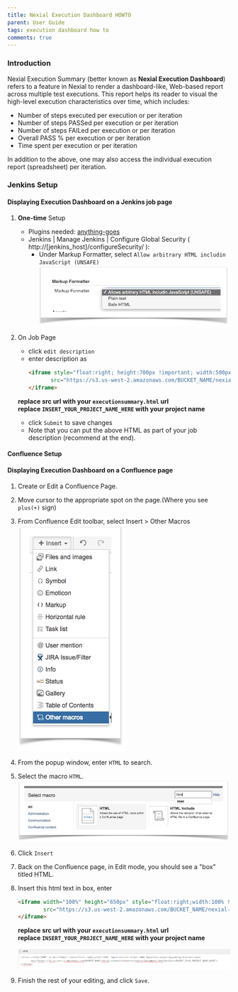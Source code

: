 ```yaml
---
title: Nexial Execution Dashboard HOWTO
parent: User Guide
tags: execution dashboard how to
comments: true
---
```



### Introduction
Nexial Execution Summary (better known as **Nexial Execution Dashboard**) refers to a feature in Nexial to render a 
dashboard-like, Web-based report across multiple test executions. This report helps its reader to visual the 
high-level execution characteristics over time, which includes:

*   Number of steps executed per execution or per iteration
*   Number of steps PASSed per execution or per iteration
*   Number of steps FAILed per execution or per iteration
*   Overall PASS % per execution or per iteration
*   Time spent per execution or per iteration

In addition to the above, one may also access the individual execution report (spreadsheet) per iteration.


### Jenkins Setup

#### Displaying Execution Dashboard on a Jenkins job page

1.  **One-time** Setup
	*   Plugins needed: [anything-goes](https://wiki.jenkins.io/pages/viewpage.action?pageId=60915753)
	*   Jenkins | Manage Jenkins | Configure Global Security ( http://\[jenkins_host\]/configureSecurity/ ):
	    *   Under Markup Formatter, select `Allow arbitrary HTML includin JavaScript (UNSAFE)`  
	        ![](image/ExecutionDashboardHOWTO_01.png)

2.  On Job Page
	*   click `edit description`
	*   enter description as<br>
	    ```html
	    <iframe style="float:right; height:700px !important; width:500px !important; margin:0; padding:4px; border:none" 
	           src="https://s3.us-west-2.amazonaws.com/BUCKET_NAME/nexial-summary/resources/executionsummary.html?project=INSERT_YOUR_PROJECT_NAME_HERE&orientation=rightside">
	    </iframe>
	    ``` 
	   **replace src url with your `executionsummary.html` url**<br>
	   **replace `INSERT_YOUR_PROJECT_NAME_HERE` with your project name**
	*   click `Submit` to save changes
	*   Note that you can put the above HTML as part of your job description (recommend at the end).


#### Confluence Setup

#### Displaying Execution Dashboard on a Confluence page

1.  Create or Edit a Confluence Page.
2.  Move cursor to the appropriate spot on the page.(Where you see `plus(+)` sign)
3.  From Confluence Edit toolbar, select Insert > Other Macros  <br/>
    ![](image/ExecutionDashboardHOWTO_02.png)
4.  From the popup window, enter `HTML` to search.
5.  Select the macro `HTML`.<br/>
    ![](image/ExecutionDashboardHOWTO_03.png)
6.  Click `Insert`
7.  Back on the Confluence page, in Edit mode, you should see a "box" titled HTML.
8.  Insert this html text in box, enter
    ```html
    <iframe width="100%" height="650px" style="float:right;width:100% !important;min-height:100% important;margin:0;padding:0;border:none" 
            src="https://s3.us-west-2.amazonaws.com/BUCKET_NAME/nexial-summary/resources/executionsummary.html?project=INSERT_YOUR_PROJECT_NAME_HERE">
    </iframe>
    ```
    **replace src url with your `executionsummary.html` url**<br>
    **replace `INSERT_YOUR_PROJECT_NAME_HERE` with your project name**<br/>
      
    ![](image/ExecutionDashboardHOWTO_04.png)
        
9.  Finish the rest of your editing, and click `Save`.


